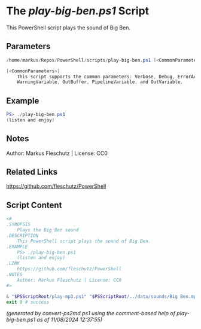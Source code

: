 The *play-big-ben.ps1* Script
===========================

This PowerShell script plays the sound of Big Ben.

Parameters
----------
```powershell
/home/markus/Repos/PowerShell/scripts/play-big-ben.ps1 [<CommonParameters>]

[<CommonParameters>]
    This script supports the common parameters: Verbose, Debug, ErrorAction, ErrorVariable, WarningAction, 
    WarningVariable, OutBuffer, PipelineVariable, and OutVariable.
```

Example
-------
```powershell
PS> ./play-big-ben.ps1
(listen and enjoy)

```

Notes
-----
Author: Markus Fleschutz | License: CC0

Related Links
-------------
https://github.com/fleschutz/PowerShell

Script Content
--------------
```powershell
<#
.SYNOPSIS
	Plays the Big Ben sound
.DESCRIPTION
	This PowerShell script plays the sound of Big Ben.
.EXAMPLE
	PS> ./play-big-ben.ps1
	(listen and enjoy)
.LINK
	https://github.com/fleschutz/PowerShell
.NOTES
	Author: Markus Fleschutz | License: CC0
#>

& "$PSScriptRoot/play-mp3.ps1" "$PSScriptRoot/../data/sounds/Big Ben.mp3"
exit 0 # success
```

*(generated by convert-ps2md.ps1 using the comment-based help of play-big-ben.ps1 as of 11/08/2024 12:37:55)*
